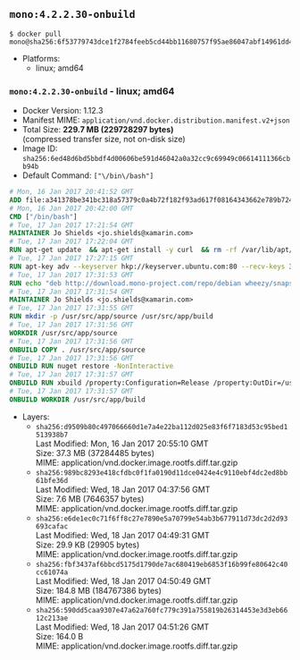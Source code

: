 ## `mono:4.2.2.30-onbuild`

```console
$ docker pull mono@sha256:6f53779743dce1f2784feeb5cd44bb11680757f95ae86047abf14961dd476a1b
```

-	Platforms:
	-	linux; amd64

### `mono:4.2.2.30-onbuild` - linux; amd64

-	Docker Version: 1.12.3
-	Manifest MIME: `application/vnd.docker.distribution.manifest.v2+json`
-	Total Size: **229.7 MB (229728297 bytes)**  
	(compressed transfer size, not on-disk size)
-	Image ID: `sha256:6ed48d6bd5bbdf4d00606be591d46042a0a32cc9c69949c06614111366cbb94b`
-	Default Command: `["\/bin\/bash"]`

```dockerfile
# Mon, 16 Jan 2017 20:41:52 GMT
ADD file:a341378be341bc318a57379c0a4b72f182f93ad617f08164343662e789b7244b in / 
# Mon, 16 Jan 2017 20:42:00 GMT
CMD ["/bin/bash"]
# Tue, 17 Jan 2017 17:21:54 GMT
MAINTAINER Jo Shields <jo.shields@xamarin.com>
# Tue, 17 Jan 2017 17:22:04 GMT
RUN apt-get update 	&& apt-get install -y curl 	&& rm -rf /var/lib/apt/lists/*
# Tue, 17 Jan 2017 17:27:15 GMT
RUN apt-key adv --keyserver hkp://keyserver.ubuntu.com:80 --recv-keys 3FA7E0328081BFF6A14DA29AA6A19B38D3D831EF
# Tue, 17 Jan 2017 17:31:53 GMT
RUN echo "deb http://download.mono-project.com/repo/debian wheezy/snapshots/4.2.2.30 main" > /etc/apt/sources.list.d/mono-xamarin.list 	&& apt-get update 	&& apt-get install -y mono-devel ca-certificates-mono fsharp mono-vbnc nuget 	&& rm -rf /var/lib/apt/lists/*
# Tue, 17 Jan 2017 17:31:54 GMT
MAINTAINER Jo Shields <jo.shields@xamarin.com>
# Tue, 17 Jan 2017 17:31:55 GMT
RUN mkdir -p /usr/src/app/source /usr/src/app/build
# Tue, 17 Jan 2017 17:31:56 GMT
WORKDIR /usr/src/app/source
# Tue, 17 Jan 2017 17:31:56 GMT
ONBUILD COPY . /usr/src/app/source
# Tue, 17 Jan 2017 17:31:56 GMT
ONBUILD RUN nuget restore -NonInteractive
# Tue, 17 Jan 2017 17:31:57 GMT
ONBUILD RUN xbuild /property:Configuration=Release /property:OutDir=/usr/src/app/build/
# Tue, 17 Jan 2017 17:31:57 GMT
ONBUILD WORKDIR /usr/src/app/build
```

-	Layers:
	-	`sha256:d9509b80c497066660d1e7a4e22ba112d025e83f6f7183d53c95bed1513938b7`  
		Last Modified: Mon, 16 Jan 2017 20:55:10 GMT  
		Size: 37.3 MB (37284485 bytes)  
		MIME: application/vnd.docker.image.rootfs.diff.tar.gzip
	-	`sha256:989bc8293e418cfdbc0f1fa0190d11dce0424e4c9110ebf4dc2ed8bb61bfe36d`  
		Last Modified: Wed, 18 Jan 2017 04:37:56 GMT  
		Size: 7.6 MB (7646357 bytes)  
		MIME: application/vnd.docker.image.rootfs.diff.tar.gzip
	-	`sha256:e6de1ec0c71f6ff8c27e7890e5a70799e54ab3b677911d73dc2d2d93693cafac`  
		Last Modified: Wed, 18 Jan 2017 04:49:31 GMT  
		Size: 29.9 KB (29905 bytes)  
		MIME: application/vnd.docker.image.rootfs.diff.tar.gzip
	-	`sha256:fbf3437af6bbcd5175d1790de7ac680419eb6853f16b99fe80642c40cc61074a`  
		Last Modified: Wed, 18 Jan 2017 04:50:49 GMT  
		Size: 184.8 MB (184767386 bytes)  
		MIME: application/vnd.docker.image.rootfs.diff.tar.gzip
	-	`sha256:590dd5caa9307e47a62a760fc779c391a755819b26314453e3d3eb6612c213ae`  
		Last Modified: Wed, 18 Jan 2017 04:51:26 GMT  
		Size: 164.0 B  
		MIME: application/vnd.docker.image.rootfs.diff.tar.gzip
